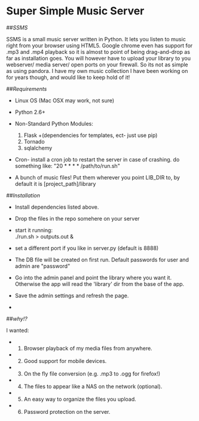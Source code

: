 Super Simple Music Server
==========================



##*SSMS*

SSMS is a small music server written in Python. It lets you listen to music right from your browser using HTML5. Google chrome even has support for .mp3 and .mp4 playback so it is almost to point of being drag-and-drop as far as installation goes. You will however have to upload your library to you webserver/ media server/ open ports on your firewall. So its not as simple as using pandora. I have my own music collection I have been working on for years though, and would like to keep hold of it!



##*Requirements*

+ Linux OS (Mac OSX may work, not sure)

+ Python 2.6+

+ Non-Standard Python Modules:
    1. Flask +(dependencies for templates, ect- just use pip)
    2. Tornado
    3. sqlalchemy

+ Cron- install a cron job to restart the server in case of crashing. 
    do something like: "20 * * * * /path/to/run.sh"

+ A bunch of music files! Put them wherever you point LIB_DIR to, by default it is
    [project_path]/library




##*Installation*

+ Install dependencies listed above.

+ Drop the files in the repo somehere on your server

+ start it running:  
    ./run.sh > outputs.out &

+ set a different port if you like in server.py (default is 8888)

+ The DB file will be created on first run. Default passwords for user and admin are "password"

+ Go into the admin panel and point the library where you want it. Otherwise the app will read the 
    'library' dir from the base of the app. 

+ Save the admin settings and refresh the page. 
+



##*why!?*

I wanted: 
+ 1. Browser playback of my media files from anywhere. 
+ 2. Good support for mobile devices. 
+ 3. On the fly file conversion (e.g. .mp3 to .ogg for firefox!)
+ 4. The files to appear like a NAS on the network (optional).
+ 5. An easy way to organize the files you upload. 
+ 6. Password protection on the server. 

